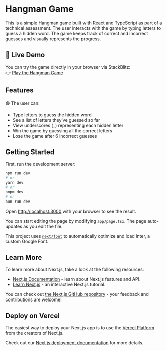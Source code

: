 # Hangman Game

This is a simple Hangman game built with React and TypeScript as part of a technical assessment. The user interacts with the game by typing letters to guess a hidden word. The game keeps track of correct and incorrect guesses and visually represents the progress.

## 🔗 Live Demo

You can try the game directly in your browser via StackBlitz:  
👉 [Play the Hangman Game](https://stackblitz.com/~/github.com/Anderson-Vasques/hangman-assessment?file=app/components/Game.tsx)

## Features

🟢 The user can:
- Type letters to guess the hidden word
- See a list of letters they’ve guessed so far
- View underscores (`_`) representing each hidden letter
- Win the game by guessing all the correct letters
- Lose the game after 6 incorrect guesses

## Getting Started

First, run the development server:

```bash
npm run dev
# or
yarn dev
# or
pnpm dev
# or
bun run dev
```

Open [http://localhost:3000](http://localhost:3000) with your browser to see the result.

You can start editing the page by modifying `app/page.tsx`. The page auto-updates as you edit the file.

This project uses [`next/font`](https://nextjs.org/docs/basic-features/font-optimization) to automatically optimize and load Inter, a custom Google Font.

## Learn More

To learn more about Next.js, take a look at the following resources:

- [Next.js Documentation](https://nextjs.org/docs) - learn about Next.js features and API.
- [Learn Next.js](https://nextjs.org/learn) - an interactive Next.js tutorial.

You can check out [the Next.js GitHub repository](https://github.com/vercel/next.js/) - your feedback and contributions are welcome!

## Deploy on Vercel

The easiest way to deploy your Next.js app is to use the [Vercel Platform](https://vercel.com/new?utm_medium=default-template&filter=next.js&utm_source=create-next-app&utm_campaign=create-next-app-readme) from the creators of Next.js.

Check out our [Next.js deployment documentation](https://nextjs.org/docs/deployment) for more details.
